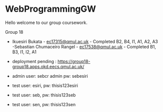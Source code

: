 # WebProgrammingGW
Hello welcome to our group coursework.

Group 18
- Ikuesiri Bukata - ec17315@qmul.ac.uk - Completed B2, B4, I1, A1, A2, A3
-Sebastian Chumaceiro Rangel - ec17538@qmul.ac.uk - Completed B1, B3, I1, I2, A1

- deployment pending : https://group18-group18.apps.okd.eecs.qmul.ac.uk/

- admin user: sebcr 
admin pw: sebesiri

- test user: esiri,
pw: thisis123esiri

- test user: seb,
pw: thisis123seb

- test user: sen,
pw: thisis123sen


